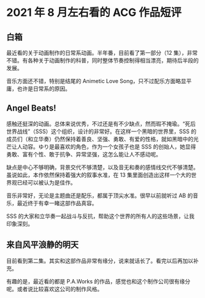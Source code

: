 # 2021 年 8 月左右看的 ACG 作品短评

## 白箱

最近看的关于动画制作的日常系动画。半年番，目前看了第一部分（12 集），非常不错。有各种关于动画制作的科普，同时整体节奏控制得相当漂亮，期待后半段的发展。

音乐方面还不错，特别是结尾的 Animetic Love Song，只不过配乐方面略显平庸，也许是日常系的原因。

## Angel Beats!

感触还挺深的动画。总体来说优秀，不过还是有不少缺点，然而瑕不掩瑜。“死后世界战线”（SSS）这个组织，设计的非常好。在这样一个黑暗的世界里，SSS 的成员们（和立华奏）仍然保持着善良、坚强、勇敢、有爱的性格，就如黑暗中的光芒让人动容。ゆり是最喜欢的角色，作为一个女孩子也是 SSS 的创始人，她显得勇敢、富有个性、敢于抗争、异常坚强，这怎么能让人不感动呢。

缺点是中心不够明确，背景交代不够清楚，以及音无和奏的感情线交代不够清楚。虽说如此，本作依然保持着强大的叙事水准，在 13 集里面创造出这样一个大的世界观已经可以被认为是佳作。

音乐非常好，无论是主题曲还是配乐，都属于顶尖水准。很早以前就听过 AB 的音乐，最近终于有幸一睹这部作品真容。

SSS 的大家和立华奏一起战斗与反抗，帮助这个世界的所有人的这些场景，让我印象深刻。

## 来自风平浪静的明天

目前看到第二集。其实和这部作品非常有缘分，说来就话长了。看完以后再加以补充。


有趣的是，最近看的都是 P.A.Works 的作品，感觉也和这个制作公司很有缘分呢。或者说比较喜欢这公司的制作风格。

